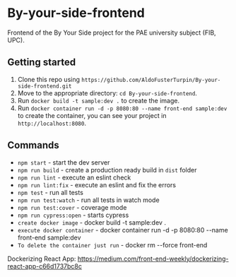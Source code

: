# By-your-side-frontend

Frontend of the By Your Side project for the PAE university subject (FIB, UPC).

## Getting started

1. Clone this repo using `https://github.com/AldoFusterTurpin/By-your-side-frontend.git`
2. Move to the appropriate directory: `cd By-your-side-frontend`.
3. Run `docker build -t sample:dev .` to create the image.
4. Run `docker container run -d -p 8080:80 --name front-end sample:dev` to create the container, you can see your project in `http://localhost:8080`.

## Commands

- `npm start` - start the dev server
- `npm run build` - create a production ready build in `dist` folder
- `npm run lint` - execute an eslint check
- `npm run lint:fix` - execute an eslint and fix the errors
- `npm test` - run all tests
- `npm run test:watch` - run all tests in watch mode
- `npm run test:cover` - coverage mode
- `npm run cypress:open` - starts cypress
- `create docker image` - docker build -t sample:dev .
- `execute docker container` - docker container run -d -p 8080:80 --name front-end sample:dev  
- `To delete the container just run` - docker rm --force front-end

Dockerizing React App:
<https://medium.com/front-end-weekly/dockerizing-react-app-c66d1737bc8c>
